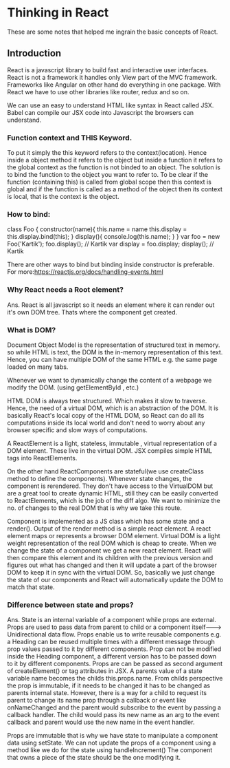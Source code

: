 <h1>Thinking in React</h1>
These are some notes that helped me ingrain the basic concepts of React.

## Introduction

React is a javascript library to build fast and interactive user interfaces.
React is not a framework it handles only View part of the MVC framework.
Frameworks like Angular on other hand do everything in one package. With React 
we have to use other libraries like router, redux and so on.

We can use an easy to understand HTML like syntax in React called JSX. Babel 
can compile our JSX code into Javascript the browsers can understand. 

### Function context and THIS Keyword.

To put it simply the this keyword refers to the context(location). Hence inside 
a object method it refers to the object but inside a function it refers to the 
global context as the function is not binded to an object. The solution is to 
bind the function to the object you want to refer to. To be clear if the function
(containing this) is called from global scope then this context is global and if the 
function is called as a method of the object then its context is local, that is the 
context is the object.

### How to bind:
class Foo {
  constructor(name){
    this.name = name
    this.display = this.display.bind(this);
  }
  display(){
    console.log(this.name);
  }
}
var foo = new Foo('Kartik');
foo.display(); // Kartik
var display = foo.display;
display(); // Kartik

There are other ways to bind but binding inside constructor is preferable.
For more:https://reactjs.org/docs/handling-events.html


### Why React needs a Root element?

Ans. React is all javascript so it needs an element where it can render out it's own DOM tree. Thats where the component get created.

### What is DOM?
Document Object Model is the representation of structured text in memory. so while HTML is text, the DOM is the in-memory representation of this text. Hence, you can have multiple DOM of the same HTML e.g. the same page loaded on many tabs.

Whenever we want to dynamically change the content of a webpage we modify the DOM.
(using getElementById , etc.)

HTML DOM is always tree structured. Which makes it slow to traverse.
Hence, the need of a virtual DOM, which is an abstraction of the DOM. It is basically React's local copy of the HTML DOM, so React can do all its computations inside its local world and don't need to worry about any browser specific and slow ways of computations.

A ReactElement is a light, stateless, immutable , virtual representation of a DOM element. These live in the virtual DOM. JSX compiles simple HTML tags into ReactElements.

On the other hand ReactComponents are stateful(we use createClass method to define the components). Whenever state changes, the component is rerendered. They don't have access to the VirtualDOM but are a great tool to create dynamic HTML, still they can be easily converted to ReactElements, which is the job of the diff algo. We want to minimize the no. of changes to the real DOM that is why we take this route.

Component is implemented as a JS class which has some state and a render().
Output of the render method is a simple react element. A react element maps or represents a browser DOM element.
Virtual DOM is a light weight representation of the real DOM which is cheap to create.
When we change the state of a component we get a new react element. React will then compare this element and its children with the previous version and figures out what has changed and then it will update a part of the browser DOM to keep it in sync with the virtual DOM.
So, basically we just change the state of our components and React will automatically update the DOM to match that state.

### Difference between state and props?
Ans. State is an internal variable of a component while props are external. Props are used to pass data from parent to child or a component itself---> Unidirectional data flow. Props enable us to write reusable components e.g. a Heading can be reused multiple times with a different  message through prop values passed to it by different components. Prop can not be modified inside the Heading component, a different version has to be passed down to it by different components. Props are can be passed as second argument of createElement() or  tag attributes in JSX.
A parents value of a state variable name becomes the childs this.props.name. From childs perspective the prop is immutable, if it needs to be changed it has to be changed as parents internal state.
However, there is a way for a child to request its parent to change its name prop through a callback or event like onNameChanged and the parent would subscribe to the event by passing a callback handler. The child would pass its new name as an arg to the event callback and parent would use the new name in the event handler.

Props are immutable that is why we have state to manipulate a component data using setState.
We can not update the props of a component using a method like we do for the state using handleIncrement()
The component that owns a piece of the state should be the one modifying it.







